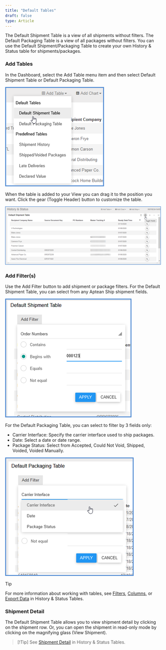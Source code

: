 ```yaml
---
title: "Default Tables"
draft: false
type: Article
---
```


The Default Shipment Table is a view of all shipments without filters. The Default Packaging Table is a view of all packages without filters. You can use the Default Shipment/Packaging Table to create your own History & Status table for shipments/packages.

### Add Tables


In the Dashboard, select the Add Table menu item and then select Default Shipment Table or Default Packaging Table.

![](assets/images/dashboard-default-shipment-table.png)

When the table is added to your View you can drag it to the position you want. Click the gear (Toggle Header) button to customize the table.

![](assets/images/dashboard-default-shipment-table-2.png)

### Add Filter(s)


Use the Add Filter button to add shipment or package filters. For the Default Shipment Table, you can select from any Aptean Ship shipment fields.

![](assets/images/dashboard-default-shipment-table-3.png)

For the Default Packaging Table, you can select to filter by 3 fields only:
* Carrier Interface: Specify the carrier interface used to ship packages.
* Date: Select a date or date range.
* Package Status: Select from Accepted, Could Not Void, Shipped, Voided, Voided Manually.


![](assets/images/dashboard-default-packaging-table.png)

>[!Tip] 
For more information about working with tables, see [Filters](history-status-tables.md#filters), [Columns](history-status-tables.md#columns), or [Export Data](history-status-tables.md#export-data) in History & Status Tables.

### Shipment Detail


The Default Shipment Table allows you to view shipment detail by clicking on the shipment row. Or, you can open the shipment in read-only mode by clicking on the magnifying glass (View Shipment).

>[!Tip] See [Shipment Detail](http://ask.shipping.apteancloud.com/akb/dashboard-history/#shipment-detail) in History & Status Tables.

 

